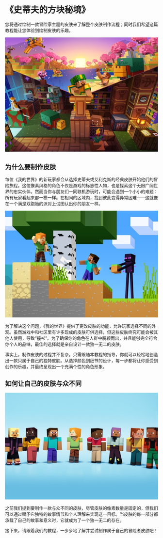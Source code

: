 # **《史蒂夫的方块秘境》**

您将通过绘制一款冒险家主题的皮肤来了解整个皮肤制作流程；同时我们希望这篇教程能让您体验到绘制皮肤的乐趣。

![](./images/wps2.jpg)

## **为什么要制作皮肤**

每位《我的世界》的新玩家都会从选择史蒂夫或艾利克斯的经典皮肤开始他们的冒险旅程。这位像素风格的角色不仅是游戏的标志性人物，也是探索这个无限广阔世界的忠实伙伴。然而当你与朋友们一同联机游玩时，可能会遇到一个小小的难题：所有玩家看起来都一模一样。在相同的区域内，找到彼此变得异常困难——这就像在一个满是双胞胎的派对上试图认出你的朋友一样。

![](./images/wps3.jpg)

为了解决这个问题，《我的世界》提供了更改皮肤的功能，允许玩家选择不同的外观。虽然游戏中和社区里有许多现成的皮肤可供选择，但这些皮肤终究可能会被其他人使用，导致“撞衫”。为了确保你的角色在人群中脱颖而出，并且能够完全符合你个人的品味，最佳的选择就是亲自设计一款独一无二的皮肤。

事实上，制作皮肤的过程并不复杂。只需跟随本教程的指导，你就可以轻松地创造出一款只属于自己的独特皮肤。从选择颜色到细节的设计，每一步都将让你感受到创作的乐趣，并最终呈现出一个充满个性的角色形象。



## **如何让自己的皮肤与众不同**
![](./images/wps4.jpg)

之前我们提到要制作一款与众不同的皮肤，尽管皮肤的像素数量是固定的，但我们可以通过赋予它独特的故事情节和个人理解来实现这一目标。当皮肤的每一部分都承载了自己的故事和意义时，它就成为了一个独一无二的存在。

接下来，请跟着我们的教程，一步步地了解并尝试制作属于自己的冒险者皮肤吧！